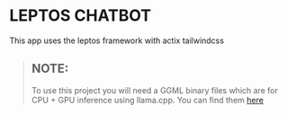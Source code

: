 # LEPTOS CHATBOT

This app uses the leptos framework with actix tailwindcss 

> ## NOTE:
> To use this project you will need a GGML binary files which are for CPU + GPU inference using llama.cpp.
> You can find them [here](https://huggingface.co/TheBloke/)